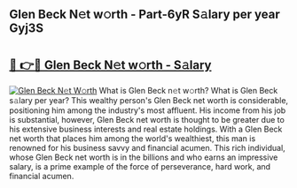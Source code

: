 ## Glen Beck N𝚎t w𝚘rth - Part-6yR S𝚊lary per year Gyj3S

# <h2><a href="http://gc4n2ll.nevu.top/?p=Glen+Beck">🔗 👉🔴 Glen Beck N𝚎t w𝚘rth - S𝚊lary</a></h2>

[![Glen Beck N𝚎t W𝚘rth](https://i.imgur.com/Oavwk0R.jpeg)](http://gc4n2ll.nevu.top/?p=Glen+Beck)
What is Glen Beck n𝚎t w𝚘rth? What is Glen Beck s𝚊lary per year?
This wealthy person's Glen Beck net worth is considerable, positioning him among the industry's most affluent. His income from his job is substantial, however, Glen Beck net worth is thought to be greater due to his extensive business interests and real estate holdings. With a Glen Beck net worth that places him among the world's wealthiest, this man is renowned for his business savvy and financial acumen. This rich individual, whose Glen Beck net worth is in the billions and who earns an impressive salary, is a prime example of the force of perseverance, hard work, and financial acumen.
